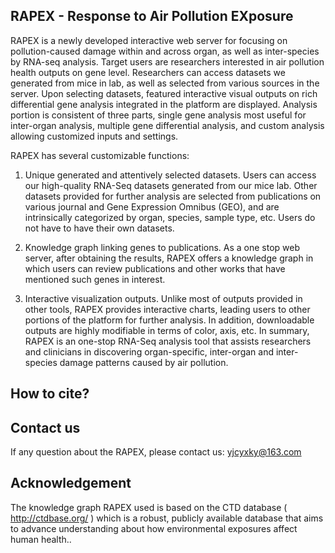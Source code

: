 ## RAPEX - Response to Air Pollution EXposure

RAPEX is a newly developed interactive web server for focusing on pollution-caused damage within and across organ, as well as inter-species by RNA-seq analysis. Target users are researchers interested in air pollution health outputs on gene level. Researchers can access datasets we generated from mice in lab, as well as selected from various sources in the server. Upon selecting datasets, featured interactive visual outputs on rich differential gene analysis integrated in the platform are displayed. Analysis portion is consistent of three parts, single gene analysis most useful for inter-organ analysis, multiple gene differential analysis, and custom analysis allowing customized inputs and settings. 

RAPEX has several customizable functions:
1. Unique generated and attentively selected datasets. Users can access our high-quality RNA-Seq datasets generated from our mice lab. Other datasets provided for further analysis are selected from publications on various journal and Gene Expression Omnibus (GEO), and are intrinsically categorized by organ, species, sample type, etc. Users do not have to have their own datasets. 

2. Knowledge graph linking genes to publications. As a one stop web server, after obtaining the results, RAPEX offers a knowledge graph in which users can review publications and other works that have mentioned such genes in interest.

3. Interactive visualization outputs. Unlike most of outputs provided in other tools, RAPEX provides interactive charts, leading users to other portions of the platform for further analysis. In addition, downloadable outputs are highly modifiable in terms of color, axis, etc.
In summary, RAPEX is an one-stop RNA-Seq analysis tool that assists researchers and clinicians in discovering organ-specific, inter-organ and inter-species damage patterns caused by air pollution.

## How to cite?


## Contact us

If any question about the RAPEX, please contact us: yjcyxky@163.com


## Acknowledgement

The knowledge graph RAPEX used is based on the CTD database ( http://ctdbase.org/ ) which is a robust, publicly available database that aims to advance understanding about how environmental exposures affect human health..
